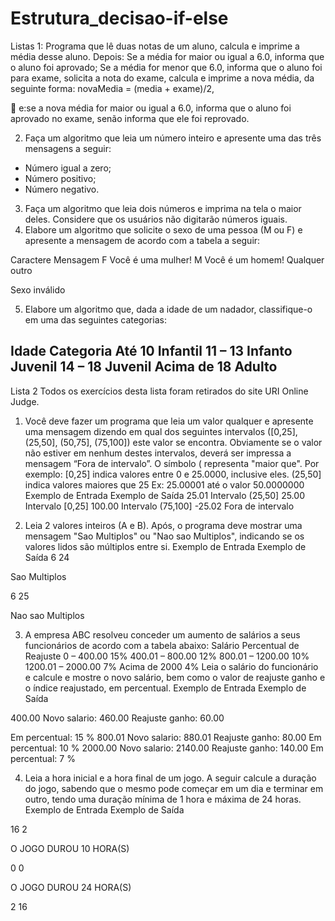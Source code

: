 # Estrutura_decisao-if-else
Listas 1:
Programa que lê duas notas de um aluno, calcula e imprime a média desse aluno. Depois:
Se a média for maior ou igual a 6.0, informa que o aluno foi aprovado;
Se a média for menor que 6.0, informa que o aluno foi para exame, solicita a nota do
exame, calcula e imprime a nova média, da seguinte forma:
novaMedia = (media + exame)/2,

 e:se a nova média for maior ou igual a 6.0, informa que o aluno foi aprovado
no exame, senão informa que ele foi reprovado.

2. Faça um algoritmo que leia um número inteiro e apresente uma das três mensagens a
seguir:
- Número igual a zero;
- Número positivo;
- Número negativo.
3. Faça um algoritmo que leia dois números e imprima na tela o maior deles.
Considere que os usuários não digitarão números iguais.
4. Elabore um algoritmo que solicite o sexo de uma pessoa (M ou F) e apresente a
mensagem de acordo com a tabela a seguir:

Caractere Mensagem
F Você é uma
mulher!
M Você é um homem!
Qualquer
outro

Sexo inválido

5. Elabore um algoritmo que, dada a idade de um nadador, classifique-o em uma das
seguintes categorias:

Idade Categoria
Até 10 Infantil
11 – 13 Infanto Juvenil
14 – 18 Juvenil
Acima de 18 Adulto
---------------------------------------------------------------------------------------------------------------------------------------------------------------------
Lista 2
Todos os exercícios desta lista foram retirados do site URI Online Judge.
1) Você deve fazer um programa que leia um valor qualquer e apresente uma mensagem
dizendo em qual dos seguintes intervalos ([0,25], (25,50], (50,75], (75,100]) este
valor se encontra. Obviamente se o valor não estiver em nenhum destes intervalos,
deverá ser impressa a mensagem “Fora de intervalo”.
O símbolo ( representa "maior que". Por exemplo:
[0,25] indica valores entre 0 e 25.0000, inclusive eles.
(25,50] indica valores maiores que 25 Ex: 25.00001 até o valor 50.0000000
Exemplo de Entrada Exemplo de Saída
25.01 Intervalo (25,50]
25.00 Intervalo [0,25]
100.00 Intervalo (75,100]
-25.02 Fora de intervalo

2) Leia 2 valores inteiros (A e B). Após, o programa deve mostrar uma mensagem "Sao
Multiplos" ou "Nao sao Multiplos", indicando se os valores lidos são múltiplos
entre si.
Exemplo de Entrada Exemplo de Saída
6
24

Sao Multiplos

6
25

Nao sao Multiplos

3) A empresa ABC resolveu conceder um aumento de salários a seus funcionários de
acordo com a tabela abaixo:
Salário Percentual de Reajuste
0 – 400.00 15%
400.01 – 800.00 12%
800.01 – 1200.00 10%
1200.01 – 2000.00 7%
Acima de 2000 4%
Leia o salário do funcionário e calcule e mostre o novo salário, bem como o valor de
reajuste ganho e o índice reajustado, em percentual.
Exemplo de Entrada Exemplo de Saída

400.00 Novo salario: 460.00
Reajuste ganho: 60.00

Em percentual: 15 %
800.01 Novo salario: 880.01
Reajuste ganho: 80.00
Em percentual: 10 %
2000.00 Novo salario: 2140.00
Reajuste ganho: 140.00
Em percentual: 7 %

4) Leia a hora inicial e a hora final de um jogo. A seguir calcule a duração do jogo,
sabendo que o mesmo pode começar em um dia e terminar em outro, tendo uma
duração mínima de 1 hora e máxima de 24 horas.
Exemplo de Entrada Exemplo de Saída

16
2

O JOGO DUROU 10 HORA(S)

0
0

O JOGO DUROU 24 HORA(S)

2
16
